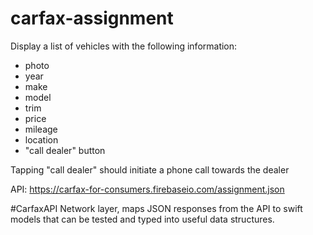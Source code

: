 # carfax-assignment

Display a list of vehicles with the following information:
- photo
- year
- make
- model
- trim
- price
- mileage
- location
- "call dealer" button

Tapping "call dealer" should initiate a phone call towards the dealer

API: https://carfax-for-consumers.firebaseio.com/assignment.json

#CarfaxAPI
Network layer, maps JSON responses from the API to swift models that can be tested and typed into useful data structures.
